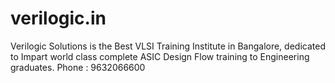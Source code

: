 # verilogic.in
Verilogic Solutions is the Best VLSI Training Institute in Bangalore, dedicated to Impart world class complete ASIC Design Flow training to Engineering graduates. Phone   : 9632066600
